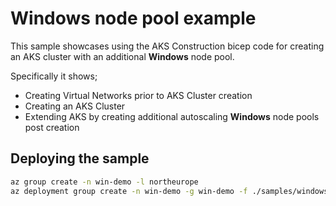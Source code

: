 # Windows node pool example

This sample showcases using the AKS Construction bicep code for creating an AKS cluster with an additional **Windows** node pool.

Specifically it shows;

- Creating Virtual Networks prior to AKS Cluster creation
- Creating an AKS Cluster
- Extending AKS by creating additional autoscaling **Windows** node pools post creation

## Deploying the sample

```bash
az group create -n win-demo -l northeurope
az deployment group create -n win-demo -g win-demo -f ./samples/windows/main.bicep
```